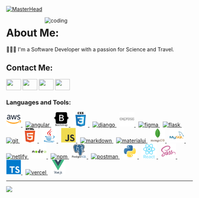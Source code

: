 [![MasterHead](https://res.cloudinary.com/dulasau/image/upload/v1682295915/banner_wyhjzm.png)](https://github.com/dmitryulasau)

<img align="right" alt="coding" width="400" src="https://res.cloudinary.com/dulasau/image/upload/v1682278774/63487-programming-computer_tlsmeq.gif"/>

# About Me:
👩🏻‍💻 I'm a Software Developer with a passion for Science and Travel.<br>
## Contact Me:

<p align="left">
<a href="https://www.linkedin.com/in/dmitry-ulasau/" target="blank"><img align="center" src="https://res.cloudinary.com/dulasau/image/upload/v1682296831/LinkedIN_ijgnyd.svg" alt="" height="30" width="40" /></a>
<a href="https://github.com/dmitryulasau" target="blank"><img align="center" src="https://res.cloudinary.com/dulasau/image/upload/v1682296959/Github_brnomp.svg" alt="" height="30" width="40" /></a>
<a href="https://www.instagram.com/dmitrushok/" target="blank"><img align="center" src="https://res.cloudinary.com/dulasau/image/upload/v1682296959/Instagram_rzqx1w.svg" alt="" height="30" width="40" /></a>
<a href="mailto:dmitrushok@gmail.com" target="blank"><img align="center" src="https://res.cloudinary.com/dulasau/image/upload/v1682296959/Gmail_fnylkt.svg" alt="" height="30" width="40" /></a>
</p>

<h3 align="left">Languages and Tools:</h3>
<p align="left"> 

<a href="https://aws.amazon.com" target="_blank" rel="noreferrer"> <img src="https://raw.githubusercontent.com/devicons/devicon/master/icons/amazonwebservices/amazonwebservices-original-wordmark.svg" alt="aws" width="40" height="40"/> </a> &nbsp; <a href="https://angular.io" target="_blank" rel="noreferrer"> <img src="https://angular.io/assets/images/logos/angular/angular.svg" alt="angular" width="40" height="40"/> </a> &nbsp;
<a href="https://getbootstrap.com" target="_blank" rel="noreferrer"> <img src="https://raw.githubusercontent.com/devicons/devicon/master/icons/bootstrap/bootstrap-plain-wordmark.svg" alt="bootstrap" width="40" height="40"/> </a> &nbsp; <a href="https://www.w3schools.com/css/" target="_blank" rel="noreferrer"> <img src="https://raw.githubusercontent.com/devicons/devicon/master/icons/css3/css3-original-wordmark.svg" alt="css3" width="40" height="40"/> </a> &nbsp; <a href="https://www.djangoproject.com/" target="_blank" rel="noreferrer"> <img src="https://res.cloudinary.com/dulasau/image/upload/v1682298701/django_p702z9.svg" alt="django" width="40" height="40"/> </a> &nbsp; <a href="https://expressjs.com" target="_blank" rel="noreferrer"> <img src="https://raw.githubusercontent.com/devicons/devicon/master/icons/express/express-original-wordmark.svg" alt="express" width="40" height="40"/> </a> &nbsp; <a href="https://www.figma.com/" target="_blank" rel="noreferrer"> <img src="https://www.vectorlogo.zone/logos/figma/figma-icon.svg" alt="figma" width="40" height="40"/> </a> &nbsp; <a href="https://flask.palletsprojects.com/en/2.2.x/" target="_blank" rel="noreferrer"> <img src="https://res.cloudinary.com/dulasau/image/upload/v1682298701/flask_gyzegs.svg" alt="flask" width="40" height="40"/> </a> &nbsp; <a href="https://git-scm.com/" target="_blank" rel="noreferrer"> <img src="https://www.vectorlogo.zone/logos/git-scm/git-scm-icon.svg" alt="git" width="40" height="40"/> </a> &nbsp; 
<a href="https://www.w3.org/html/" target="_blank" rel="noreferrer"> <img src="https://raw.githubusercontent.com/devicons/devicon/master/icons/html5/html5-original-wordmark.svg" alt="html5" width="40" height="40"/> </a> &nbsp; <a href="https://www.java.com" target="_blank" rel="noreferrer"> <img src="https://raw.githubusercontent.com/devicons/devicon/master/icons/java/java-original.svg" alt="java" width="40" height="40"/> </a> &nbsp; 
<a href="https://developer.mozilla.org/en-US/docs/Web/JavaScript" target="_blank" rel="noreferrer"> <img src="https://raw.githubusercontent.com/devicons/devicon/master/icons/javascript/javascript-original.svg" alt="javascript" width="40" height="40"/> </a> &nbsp; <a href="https://www.markdownguide.org/" target="_blank" rel="noreferrer"> <img src="https://res.cloudinary.com/dulasau/image/upload/v1682298701/markdown_yna1lw.svg" alt="markdown" width="40" height="40"/> </a> &nbsp; <a href="https://mui.com/" target="_blank" rel="noreferrer"> <img src="https://res.cloudinary.com/dulasau/image/upload/v1682298701/material-ui_m2vihb.svg" alt="materialui" width="40" height="40"/> </a> &nbsp; <a href="https://www.mongodb.com/" target="_blank" rel="noreferrer"> <img src="https://raw.githubusercontent.com/devicons/devicon/master/icons/mongodb/mongodb-original-wordmark.svg" alt="mongodb" width="40" height="40"/> </a> &nbsp; <a href="https://www.mysql.com/" target="_blank" rel="noreferrer"> <img src="https://raw.githubusercontent.com/devicons/devicon/master/icons/mysql/mysql-original-wordmark.svg" alt="mysql" width="40" height="40"/> </a> &nbsp; <a href="https://www.netlify.com/" target="_blank" rel="noreferrer"> <img src="https://res.cloudinary.com/dulasau/image/upload/v1682298701/netlify_nw7fsr.svg" alt="netlify" width="40" height="40"/> </a> &nbsp; <a href="https://nodejs.org" target="_blank" rel="noreferrer"> <img src="https://raw.githubusercontent.com/devicons/devicon/master/icons/nodejs/nodejs-original-wordmark.svg" alt="nodejs" width="40" height="40"/> </a> &nbsp; <a href="https://www.npmjs.com/" target="_blank" rel="noreferrer"> <img src="https://res.cloudinary.com/dulasau/image/upload/v1682298701/npm_ramhon.svg" alt="npm" width="40" height="40"/> </a> &nbsp; <a href="https://www.postgresql.org" target="_blank" rel="noreferrer"> <img src="https://raw.githubusercontent.com/devicons/devicon/master/icons/postgresql/postgresql-original-wordmark.svg" alt="postgresql" width="40" height="40"/> </a> &nbsp; <a href="https://www.postman.com/" target="_blank" rel="noreferrer"> <img src="https://res.cloudinary.com/dulasau/image/upload/v1682298703/postman_hgp61a.svg" alt="postman" width="40" height="40"/> </a> &nbsp; 
<a href="https://www.python.org" target="_blank" rel="noreferrer"> <img src="https://raw.githubusercontent.com/devicons/devicon/master/icons/python/python-original.svg" alt="python" width="40" height="40"/> </a> &nbsp; 
<a href="https://reactjs.org/" target="_blank" rel="noreferrer"> <img src="https://raw.githubusercontent.com/devicons/devicon/master/icons/react/react-original-wordmark.svg" alt="react" width="40" height="40"/> </a> &nbsp; <a href="https://sass-lang.com" target="_blank" rel="noreferrer"> <img src="https://raw.githubusercontent.com/devicons/devicon/master/icons/sass/sass-original.svg" alt="sass" width="40" height="40"/> </a> &nbsp; 
<a href="https://www.typescriptlang.org/" target="_blank" rel="noreferrer"> <img src="https://raw.githubusercontent.com/devicons/devicon/master/icons/typescript/typescript-original.svg" alt="typescript" width="40" height="40"/> </a> &nbsp; <a href="https://vercel.com/" target="_blank" rel="noreferrer"> <img src="https://res.cloudinary.com/dulasau/image/upload/v1682298703/vercel_wxwq9z.svg" alt="vercel" width="40" height="40"/> </a> &nbsp; <a href="https://vuejs.org/" target="_blank" rel="noreferrer"> <img src="https://raw.githubusercontent.com/devicons/devicon/master/icons/vuejs/vuejs-original-wordmark.svg" alt="vuejs" width="40" height="40"/> </a> </p>

___
[![](https://visitcount.itsvg.in/api?id=dmitryulasau&icon=0&color=0)](https://visitcount.itsvg.in)


